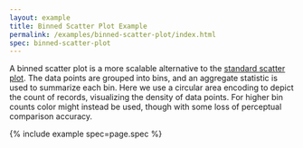 ```yaml
---
layout: example
title: Binned Scatter Plot Example
permalink: /examples/binned-scatter-plot/index.html
spec: binned-scatter-plot
---
```


A binned scatter plot is a more scalable alternative to the [standard scatter plot](../scatter-plot). The data points are grouped into bins, and an aggregate statistic is used to summarize each bin. Here we use a circular area encoding to depict the count of records, visualizing the density of data points. For higher bin counts color might instead be used, though with some loss of perceptual comparison accuracy.

{% include example spec=page.spec %}
